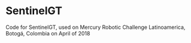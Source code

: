 # SentinelGT
Code for SentinelGT, used on Mercury Robotic Challenge Latinoamerica, Botogá, Colombia on April of 2018

